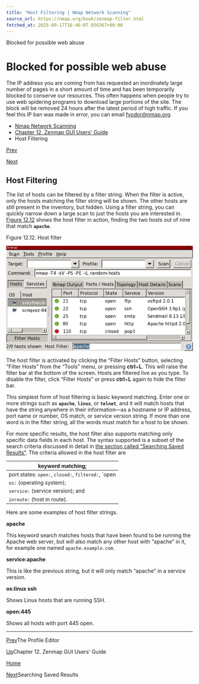 ```yaml
---
title: "Host Filtering | Nmap Network Scanning"
source_url: https://nmap.org/book/zenmap-filter.html
fetched_at: 2025-09-17T16:46:07.056367+00:00
---
```


Blocked for possible web abuse

Blocked for possible web abuse
==========

The IP address you are coming from has requested an inordinately large number of pages in a short amount of time and has been temporarily blocked to conserve our resources. This often happens when people try to use web spidering programs to download large portions of the site. The block will be removed 24 hours after the latest period of high traffic. If you feel this IP ban was made in error, you can email fyodor@nmap.org.

* [Nmap Network Scanning](https://nmap.org/book/toc.html)
* [Chapter 12. Zenmap GUI Users' Guide](https://nmap.org/book/zenmap.html)
* Host Filtering

[Prev](https://nmap.org/book/zenmap-profile-editor.html)

[Next](https://nmap.org/book/zenmap-search.html)

Host Filtering
----------

[]()

 The list of hosts can be filtered by a filter string. When the filter is active, only the hosts matching the filter string will be shown. The other hosts are still present in the inventory, but hidden. Using a filter string, you can quickly narrow down a large scan to just the hosts you are interested in. [Figure 12.12](https://nmap.org/book/zenmap-filter.html#zenmap-fig-filter) shows the host filter in action, finding the two hosts out of nine that match **`apache`**.

Figure 12.12. Host filter

![Host filter](images/zenmap-fig-filter.png)

 The host filter is activated by clicking the “Filter Hosts” button, selecting “Filter Hosts” from the “Tools” menu, or pressing **ctrl**+**L**. This will raise the filter bar at the bottom of the screen. Hosts are filtered live as you type. To disable the filter, click “Filter Hosts” or press **ctrl**+**L** again to hide the filter bar.

 This simplest form of host filtering is basic keyword matching. Enter one or more strings such as **`apache`**, **`linux`**, or **`telnet`**, and it will match hosts that have the string anywhere in their information—as a hostname or IP address, port name or number, OS match, or service version string. If more than one word is in the filter string, all the words must match for a host to be shown.

[]()[]()[]()[]()[]()[]()[]()[]()[]()[]()[]()[]()[]()[]()[]()[]()[]()[]()[]()[]()[]()[]()[]()[]()[]()[]()[]()[]()[]()[]()[]()[]()[]()

 For more specific results, the host filter also supports matching only specific data fields in each host. The syntax supported is a subset of the search criteria discussed in detail in [the section called “Searching Saved Results”](https://nmap.org/book/zenmap-search.html). The criteria allowed in the host filter are

|                                          keyword matching;                                           |
|------------------------------------------------------------------------------------------------------|
|port states: `open:`, `closed:`, `filtered:`, `open|filtered:`, `closed|filtered:`, and `unfiltered:`;|
|                                      `os:` (operating system);                                       |
|                                  `service:` (service version); and                                   |
|                                     `inroute:` (host in route).                                      |

 Here are some examples of host filter strings.

**apache**

This keyword search matches hosts that have been found to be running the Apache web server, but will also match any other host with “apache” in it, for example one named `apache.example.com`.

**service:apache**

This is like the previous string, but it will only match “apache” in a service version.

**os:linux ssh**

Shows Linux hosts that are running SSH.

**open:445**

Shows all hosts with port 445 open.

---

[Prev](https://nmap.org/book/zenmap-profile-editor.html)The Profile Editor

[Up](https://nmap.org/book/zenmap.html)Chapter 12. Zenmap GUI Users' Guide

[Home](https://nmap.org/book/toc.html)

[Next](https://nmap.org/book/zenmap-search.html)Searching Saved Results